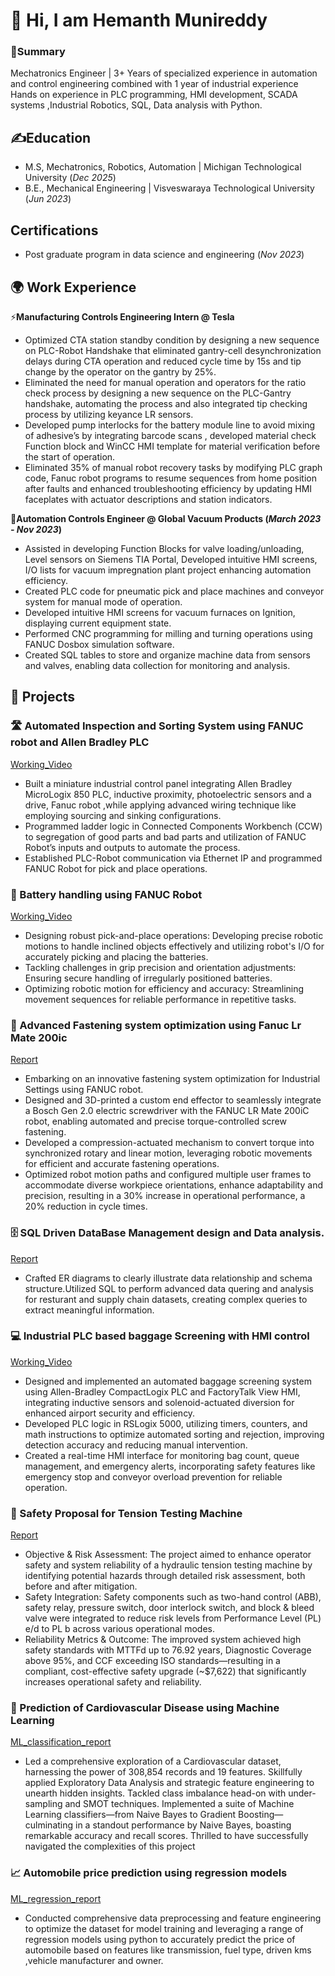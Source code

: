 

# 👋 Hi, I am Hemanth Munireddy 

### 🌟Summary
Mechatronics Engineer | 3+ Years of specialized experience in automation and control engineering combined with 1 year of industrial experience Hands on experience in PLC programming, HMI development, SCADA systems ,Industrial Robotics, SQL, Data analysis with Python.

## ✍️Education
- M.S, Mechatronics, Robotics, Automation | Michigan Technological University (_Dec 2025_)								       			 			        		
- B.E., Mechanical Engineering | Visveswaraya Technological University (_Jun 2023_) 

## Certifications
- Post graduate program in data science and engineering (_Nov 2023_)
   
## 🌍 Work Experience

⚡**Manufacturing Controls Engineering Intern @ Tesla**

- Optimized CTA station standby condition by designing a new sequence on PLC-Robot Handshake that eliminated gantry-cell desynchronization delays during CTA operation and reduced cycle time by 15s and tip change    by the operator on the gantry by 25%.
- Eliminated the need for manual operation and operators for the ratio check process by designing a new sequence on the PLC-Gantry handshake, automating the process and also integrated tip checking process by       utilizing keyance LR sensors.
- Developed pump interlocks for the battery module line to avoid mixing of adhesive’s by integrating barcode scans , developed material check Function block and WinCC HMI template for material verification before   the start of operation.
- Eliminated 35% of manual robot recovery tasks by modifying PLC graph code, Fanuc robot programs to resume sequences from home position after faults and enhanced troubleshooting efficiency by updating HMI          faceplates with actuator descriptions and station indicators.

🌱**Automation Controls Engineer @ Global Vacuum Products (_March 2023 - Nov 2023_)**

-	Assisted in developing Function Blocks for valve loading/unloading, Level sensors on Siemens TIA Portal, Developed intuitive HMI screens,  I/O lists for vacuum impregnation plant project enhancing automation efficiency.
-	Created PLC code for pneumatic pick and place machines and conveyor system for manual mode of operation.
-	Developed intuitive HMI screens for vacuum furnaces on Ignition, displaying current equipment state.
-	Performed CNC programming for milling and turning operations using FANUC Dosbox simulation software.
- Created SQL tables to store and organize machine data from sensors and valves, enabling data collection for monitoring and analysis.
  


## 🚀 Projects

### 🛣️ Automated Inspection and Sorting System using FANUC robot and Allen Bradley PLC
[Working_Video](https://drive.google.com/file/d/1zFavhhW5IwPKEUOX1pLkGWlN5phOJ1ts/view?usp=drive_link)

- Built a miniature industrial control panel integrating Allen Bradley MicroLogix 850 PLC, inductive proximity, photoelectric sensors and a drive, Fanuc robot ,while applying advanced wiring technique like employing sourcing and sinking configurations.
- Programmed ladder logic in Connected Components Workbench (CCW) to segregation of good parts and bad parts and utilization of FANUC Robot’s inputs and outputs to automate the process.
- Established PLC-Robot communication via Ethernet IP and programmed FANUC Robot for pick and place operations.
  

### 🤖 Battery handling using FANUC Robot
[Working_Video](https://drive.google.com/file/d/1s7rbbNLWDFGbCjEYHxYW-8YmuNVPgY4s/view?usp=drive_link)
- Designing robust pick-and-place operations: Developing precise robotic motions to handle inclined objects effectively and utilizing robot's I/O for accurately picking and placing the batteries.
- Tackling challenges in grip precision and orientation adjustments: Ensuring secure handling of irregularly positioned batteries.
- Optimizing robotic motion for efficiency and accuracy: Streamlining movement sequences for reliable performance in repetitive tasks.

### 🤖 Advanced Fastening system optimization using Fanuc Lr Mate 200ic
[Report](https://drive.google.com/file/d/1ukJjAIbInrGCaXu_DM7fuGiB8CVQARqM/view?usp=drive_link)
- Embarking on an innovative fastening system optimization for Industrial Settings using FANUC robot.
- Designed and 3D-printed a custom end effector to seamlessly integrate a Bosch Gen 2.0 electric screwdriver with the FANUC LR Mate 200iC robot, enabling automated and precise torque-controlled screw fastening. 
- Developed a compression-actuated mechanism to convert torque into synchronized rotary and linear motion, leveraging robotic movements for efficient and accurate fastening operations. 
- Optimized robot motion paths and configured multiple user frames to accommodate diverse workpiece orientations, enhance adaptability and precision, resulting in a 30% increase in operational performance, a 20% reduction in cycle times.

### 🗄️ SQL Driven DataBase Management design and Data analysis.
[Report](https://docs.google.com/presentation/d/12dAn-hdMEfNlKBexlSGdcOpKyiXE27LR/edit?usp=drive_link&ouid=115028343743082697341&rtpof=true&sd=true)
- Crafted ER diagrams to clearly illustrate data relationship and schema structure.Utilized SQL to perform advanced data quering and analysis for resturant and supply chain datasets, creating complex queries to extract meaningful information.

### 💻 Industrial PLC based baggage Screening with HMI control
[Working_Video](https://drive.google.com/file/d/18izs8OEbYTC-3akZPCTLphO0hwt3Y2RZ/view?usp=drive_link)
- Designed and implemented an automated baggage screening system using Allen-Bradley CompactLogix PLC and FactoryTalk View HMI, integrating inductive sensors and solenoid-actuated diversion for enhanced airport security and efficiency.
- Developed PLC logic in RSLogix 5000, utilizing timers, counters, and math instructions to optimize automated sorting and rejection, improving detection accuracy and reducing manual intervention.
- Created a real-time HMI interface for monitoring bag count, queue management, and emergency alerts, incorporating safety features like emergency stop and conveyor overload prevention for reliable operation.

### 🔧 Safety Proposal for Tension Testing Machine
[Report](https://drive.google.com/file/d/1WdcxIctHw6QWlvZSU62fZo6S1yxoz6fD/view?usp=drive_link)
- Objective & Risk Assessment: The project aimed to enhance operator safety and system reliability of a hydraulic tension testing machine by identifying potential hazards through detailed risk assessment, both before and after mitigation.
- Safety Integration: Safety components such as two-hand control (ABB), safety relay, pressure switch, door interlock switch, and block & bleed valve were integrated to reduce risk levels from Performance Level (PL) e/d to PL b across various operational modes.
- Reliability Metrics & Outcome: The improved system achieved high safety standards with MTTFd up to 76.92 years, Diagnostic Coverage above 95%, and CCF exceeding ISO standards—resulting in a compliant, cost-effective safety upgrade (~$7,622) that significantly increases operational safety and reliability.
  
### 🔭 Prediction of Cardiovascular Disease using Machine Learning
[ML_classification_report](https://drive.google.com/file/d/199sTHk4ELnh7AEVgIO1uo2BRP1IV_nb9/view?usp=drive_link)
- Led a comprehensive exploration of a Cardiovascular dataset, harnessing the power of 308,854 records and 19 features. Skillfully applied Exploratory Data Analysis and strategic feature engineering to unearth 
  hidden insights. Tackled class imbalance head-on with under-sampling and SMOT techniques. Implemented a suite of Machine Learning classifiers—from Naive Bayes to Gradient Boosting—culminating in a standout 
  performance by Naive Bayes, boasting remarkable accuracy and recall scores. Thrilled to have successfully navigated the complexities of this project
  
### 📈 Automobile price prediction using regression models
[ML_regression_report](https://drive.google.com/file/d/174B42unMLL7iDoApJK_Y4JO0QNXAzlzX/view?usp=drive_link)
- Conducted comprehensive data preprocessing and feature engineering to optimize the dataset for model training and leveraging a range of regression models using python to accurately predict the price of 
  automobile based on features like transmission, fuel type, driven kms ,vehicle manufacturer and owner.


  
  



